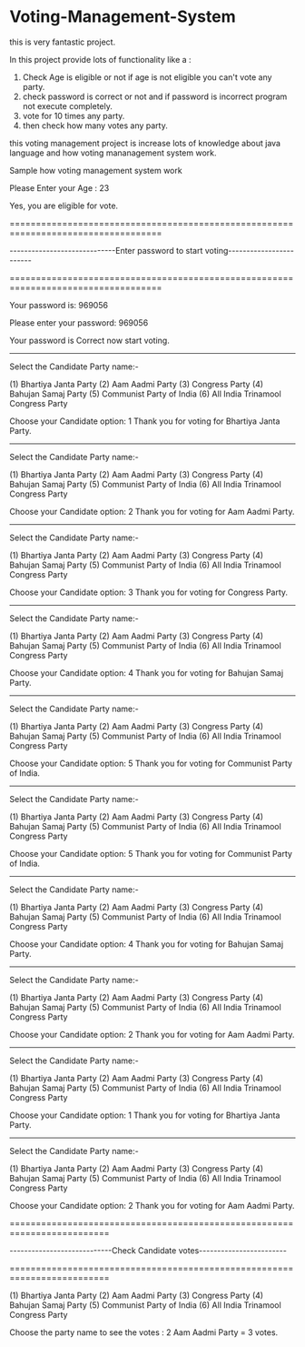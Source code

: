 # Voting-Management-System
this is very fantastic project.

In this project provide lots of functionality like a :
1. Check Age is eligible or not if age is not eligible you can't vote any party.
2. check password is correct or not and if password is incorrect program not execute completely.
3. vote for 10 times any party.
4. then check how many votes any party.

this voting management project is increase lots of knowledge about java language 
and how voting mananagement system work.

Sample how voting management system work

Please Enter your Age :
23

Yes, you are eligible for vote.

===================================================================================

-----------------------------Enter password to start voting------------------------

===================================================================================

Your password is: 969056

Please enter your password:
969056

Your password is Correct now start voting.


----------------------------------------------------------------

Select the Candidate Party name:-

(1) Bhartiya Janta Party
(2) Aam Aadmi Party
(3) Congress Party
(4) Bahujan Samaj Party
(5) Communist Party of India
(6) All India Trinamool Congress Party

Choose your Candidate option:
1
Thank you for voting for Bhartiya Janta Party.

----------------------------------------------------------------

Select the Candidate Party name:-

(1) Bhartiya Janta Party
(2) Aam Aadmi Party
(3) Congress Party
(4) Bahujan Samaj Party
(5) Communist Party of India
(6) All India Trinamool Congress Party

Choose your Candidate option:
2
Thank you for voting for Aam Aadmi Party.

----------------------------------------------------------------

Select the Candidate Party name:-

(1) Bhartiya Janta Party
(2) Aam Aadmi Party
(3) Congress Party
(4) Bahujan Samaj Party
(5) Communist Party of India
(6) All India Trinamool Congress Party

Choose your Candidate option:
3
Thank you for voting for Congress Party.

----------------------------------------------------------------

Select the Candidate Party name:-

(1) Bhartiya Janta Party
(2) Aam Aadmi Party
(3) Congress Party
(4) Bahujan Samaj Party
(5) Communist Party of India
(6) All India Trinamool Congress Party

Choose your Candidate option:
4
Thank you for voting for Bahujan Samaj Party.

----------------------------------------------------------------

Select the Candidate Party name:-

(1) Bhartiya Janta Party
(2) Aam Aadmi Party
(3) Congress Party
(4) Bahujan Samaj Party
(5) Communist Party of India
(6) All India Trinamool Congress Party

Choose your Candidate option:
5
Thank you for voting for Communist Party of India.

----------------------------------------------------------------

Select the Candidate Party name:-

(1) Bhartiya Janta Party
(2) Aam Aadmi Party
(3) Congress Party
(4) Bahujan Samaj Party
(5) Communist Party of India
(6) All India Trinamool Congress Party

Choose your Candidate option:
5
Thank you for voting for Communist Party of India.

----------------------------------------------------------------

Select the Candidate Party name:-

(1) Bhartiya Janta Party
(2) Aam Aadmi Party
(3) Congress Party
(4) Bahujan Samaj Party
(5) Communist Party of India
(6) All India Trinamool Congress Party

Choose your Candidate option:
4
Thank you for voting for Bahujan Samaj Party.

----------------------------------------------------------------

Select the Candidate Party name:-

(1) Bhartiya Janta Party
(2) Aam Aadmi Party
(3) Congress Party
(4) Bahujan Samaj Party
(5) Communist Party of India
(6) All India Trinamool Congress Party

Choose your Candidate option:
2
Thank you for voting for Aam Aadmi Party.

----------------------------------------------------------------

Select the Candidate Party name:-

(1) Bhartiya Janta Party
(2) Aam Aadmi Party
(3) Congress Party
(4) Bahujan Samaj Party
(5) Communist Party of India
(6) All India Trinamool Congress Party

Choose your Candidate option:
1
Thank you for voting for Bhartiya Janta Party.

----------------------------------------------------------------

Select the Candidate Party name:-

(1) Bhartiya Janta Party
(2) Aam Aadmi Party
(3) Congress Party
(4) Bahujan Samaj Party
(5) Communist Party of India
(6) All India Trinamool Congress Party

Choose your Candidate option:
2
Thank you for voting for Aam Aadmi Party.

=========================================================================

----------------------------Check Candidate votes------------------------

=========================================================================

(1) Bhartiya Janta Party
(2) Aam Aadmi Party
(3) Congress Party
(4) Bahujan Samaj Party
(5) Communist Party of India
(6) All India Trinamool Congress Party

Choose the party name to see the votes :
2
Aam Aadmi Party = 3 votes.

